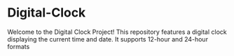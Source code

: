 # Digital-Clock
Welcome to the Digital Clock Project! This repository features a digital clock displaying the current time and date. It supports 12-hour and 24-hour formats
